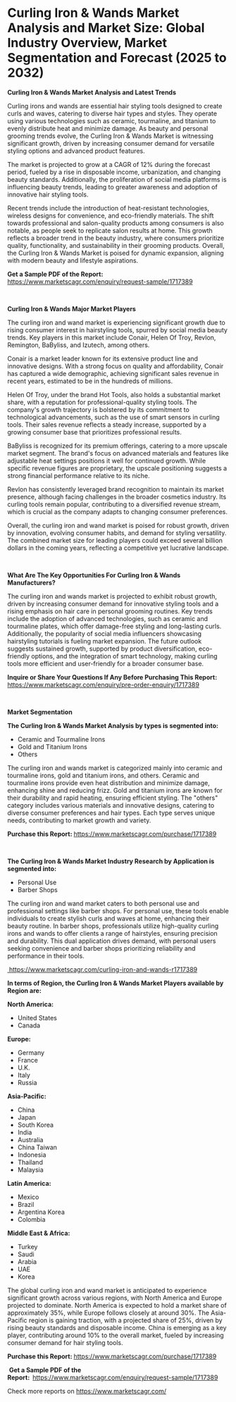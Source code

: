 <p><h1>Curling Iron & Wands Market Analysis and Market Size: Global Industry Overview, Market Segmentation and Forecast (2025 to 2032)</h1></p><p><strong>Curling Iron & Wands Market Analysis and Latest Trends</strong></p>
<p><p>Curling irons and wands are essential hair styling tools designed to create curls and waves, catering to diverse hair types and styles. They operate using various technologies such as ceramic, tourmaline, and titanium to evenly distribute heat and minimize damage. As beauty and personal grooming trends evolve, the Curling Iron & Wands Market is witnessing significant growth, driven by increasing consumer demand for versatile styling options and advanced product features.</p><p>The market is projected to grow at a CAGR of 12% during the forecast period, fueled by a rise in disposable income, urbanization, and changing beauty standards. Additionally, the proliferation of social media platforms is influencing beauty trends, leading to greater awareness and adoption of innovative hair styling tools.</p><p>Recent trends include the introduction of heat-resistant technologies, wireless designs for convenience, and eco-friendly materials. The shift towards professional and salon-quality products among consumers is also notable, as people seek to replicate salon results at home. This growth reflects a broader trend in the beauty industry, where consumers prioritize quality, functionality, and sustainability in their grooming products. Overall, the Curling Iron & Wands Market is poised for dynamic expansion, aligning with modern beauty and lifestyle aspirations.</p></p>
<p><strong>Get a Sample PDF of the Report:&nbsp;</strong> <a href="https://www.marketscagr.com/enquiry/request-sample/1717389?utm_campaign=3452&utm_medium=2&utm_source=Github&utm_content=ia&utm_term=25032025&utm_id=curling-iron-wands">https://www.marketscagr.com/enquiry/request-sample/1717389</a></p>
<p>&nbsp;</p>
<p><strong>Curling Iron & Wands Major Market Players</strong></p>
<p><p>The curling iron and wand market is experiencing significant growth due to rising consumer interest in hairstyling tools, spurred by social media beauty trends. Key players in this market include Conair, Helen Of Troy, Revlon, Remington, BaByliss, and Izutech, among others. </p><p>Conair is a market leader known for its extensive product line and innovative designs. With a strong focus on quality and affordability, Conair has captured a wide demographic, achieving significant sales revenue in recent years, estimated to be in the hundreds of millions. </p><p>Helen Of Troy, under the brand Hot Tools, also holds a substantial market share, with a reputation for professional-quality styling tools. The company's growth trajectory is bolstered by its commitment to technological advancements, such as the use of smart sensors in curling tools. Their sales revenue reflects a steady increase, supported by a growing consumer base that prioritizes professional results.</p><p>BaByliss is recognized for its premium offerings, catering to a more upscale market segment. The brand's focus on advanced materials and features like adjustable heat settings positions it well for continued growth. While specific revenue figures are proprietary, the upscale positioning suggests a strong financial performance relative to its niche.</p><p>Revlon has consistently leveraged brand recognition to maintain its market presence, although facing challenges in the broader cosmetics industry. Its curling tools remain popular, contributing to a diversified revenue stream, which is crucial as the company adapts to changing consumer preferences.</p><p>Overall, the curling iron and wand market is poised for robust growth, driven by innovation, evolving consumer habits, and demand for styling versatility. The combined market size for leading players could exceed several billion dollars in the coming years, reflecting a competitive yet lucrative landscape.</p></p>
<p>&nbsp;</p>
<p><strong>What Are The Key Opportunities For Curling Iron & Wands Manufacturers?</strong></p>
<p><p>The curling iron and wands market is projected to exhibit robust growth, driven by increasing consumer demand for innovative styling tools and a rising emphasis on hair care in personal grooming routines. Key trends include the adoption of advanced technologies, such as ceramic and tourmaline plates, which offer damage-free styling and long-lasting curls. Additionally, the popularity of social media influencers showcasing hairstyling tutorials is fueling market expansion. The future outlook suggests sustained growth, supported by product diversification, eco-friendly options, and the integration of smart technology, making curling tools more efficient and user-friendly for a broader consumer base.</p></p>
<p><strong>Inquire or Share Your Questions If Any Before Purchasing This Report:</strong> <a href="https://www.marketscagr.com/enquiry/pre-order-enquiry/1717389?utm_campaign=3452&utm_medium=2&utm_source=Github&utm_content=ia&utm_term=25032025&utm_id=curling-iron-wands">https://www.marketscagr.com/enquiry/pre-order-enquiry/1717389</a></p>
<p>&nbsp;</p>
<p><strong>Market Segmentation</strong></p>
<p><strong>The Curling Iron & Wands Market Analysis by types is segmented into:</strong></p>
<p><ul><li>Ceramic and Tourmaline Irons</li><li>Gold and Titanium Irons</li><li>Others</li></ul></p>
<p><p>The curling iron and wands market is categorized mainly into ceramic and tourmaline irons, gold and titanium irons, and others. Ceramic and tourmaline irons provide even heat distribution and minimize damage, enhancing shine and reducing frizz. Gold and titanium irons are known for their durability and rapid heating, ensuring efficient styling. The "others" category includes various materials and innovative designs, catering to diverse consumer preferences and hair types. Each type serves unique needs, contributing to market growth and variety.</p></p>
<p><strong>Purchase this Report:&nbsp;</strong><a href="https://www.marketscagr.com/purchase/1717389?utm_campaign=3452&utm_medium=2&utm_source=Github&utm_content=ia&utm_term=25032025&utm_id=curling-iron-wands">https://www.marketscagr.com/purchase/1717389</a></p>
<p>&nbsp;</p>
<p><strong>The Curling Iron & Wands Market Industry Research by Application is segmented into:</strong></p>
<p><ul><li>Personal Use</li><li>Barber Shops</li></ul></p>
<p><p>The curling iron and wand market caters to both personal use and professional settings like barber shops. For personal use, these tools enable individuals to create stylish curls and waves at home, enhancing their beauty routine. In barber shops, professionals utilize high-quality curling irons and wands to offer clients a range of hairstyles, ensuring precision and durability. This dual application drives demand, with personal users seeking convenience and barber shops prioritizing reliability and performance in their tools.</p></p>
<p><a href="https://www.marketscagr.com/curling-iron-and-wands-r1717389?utm_campaign=3452&utm_medium=2&utm_source=Github&utm_content=ia&utm_term=25032025&utm_id=curling-iron-wands">&nbsp;https://www.marketscagr.com/curling-iron-and-wands-r1717389</a></p>
<p><strong>In terms of Region, the Curling Iron & Wands Market Players available by Region are:</strong></p>
<p>
    <p> <strong> North America: </strong>
        <ul>
            <li>United States</li>
            <li>Canada</li>
        </ul>
        </p> 
    <p> <strong> Europe: </strong>
        <ul>
            <li>Germany</li>
            <li>France</li>
            <li>U.K.</li>
            <li>Italy</li>
            <li>Russia</li>
        </ul>
        </p> 
    <p> <strong> Asia-Pacific: </strong>
        <ul>
            <li>China</li>
            <li>Japan</li>
            <li>South Korea</li>
            <li>India</li>
            <li>Australia</li>
            <li>China Taiwan</li>
            <li>Indonesia</li>
            <li>Thailand</li>
            <li>Malaysia</li>
        </ul>
        </p> 
    <p> <strong> Latin America: </strong>
        <ul>
            <li>Mexico</li>
            <li>Brazil</li>
            <li>Argentina Korea</li>
            <li>Colombia</li>
        </ul>
        </p> 
    <p> <strong> Middle East & Africa: </strong>
        <ul>
            <li>Turkey</li>
            <li>Saudi</li>
            <li>Arabia</li>
            <li>UAE</li>
            <li>Korea</li>
        </ul>
    </p>
    </p>
<p><p>The global curling iron and wand market is anticipated to experience significant growth across various regions, with North America and Europe projected to dominate. North America is expected to hold a market share of approximately 35%, while Europe follows closely at around 30%. The Asia-Pacific region is gaining traction, with a projected share of 25%, driven by rising beauty standards and disposable income. China is emerging as a key player, contributing around 10% to the overall market, fueled by increasing consumer demand for hair styling tools.</p></p>
<p><strong>Purchase this Report: </strong><a href="https://www.marketscagr.com/purchase/1717389?utm_campaign=3452&utm_medium=2&utm_source=Github&utm_content=ia&utm_term=25032025&utm_id=curling-iron-wands">https://www.marketscagr.com/purchase/1717389</a></p>
<p>&nbsp;<strong>Get a Sample PDF of the Report:&nbsp;&nbsp;</strong><a href="https://www.marketscagr.com/enquiry/request-sample/1717389?utm_campaign=3452&utm_medium=2&utm_source=Github&utm_content=ia&utm_term=25032025&utm_id=curling-iron-wands">https://www.marketscagr.com/enquiry/request-sample/1717389</a></p>
<p><strong></strong></p>
<p>Check more reports on <a href="https://www.marketscagr.com/?utm_campaign=3452&utm_medium=2&utm_source=Github&utm_content=ia&utm_term=25032025&utm_id=curling-iron-wands">https://www.marketscagr.com/</a></p>